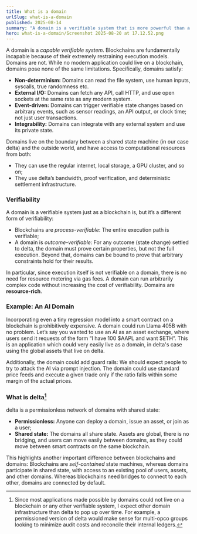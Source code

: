 ```yaml
---
title: What is a domain
urlSlug: what-is-a-domain
published: 2025-08-14
summary: "A domain is a verifiable system that is more powerful than a blockchain"
hero: what-is-a-domain/Screenshot 2025-08-20 at 17.12.52.png
---
```

A domain is a *capable verifiable system*. Blockchains are fundamentally incapable because of their extremely restraining execution models. Domains are not. While no modern application could live on a blockchain, domains pose none of the same limitations. Specifically, domains satisfy:

- **Non-determinism:** Domains can read the file system, use human inputs, syscalls, true randomness etc.
- **External I/O:** Domains can fetch any API, call HTTP, and use open sockets at the same rate as any modern system.
- **Event-driven:** Domains can trigger verifiable state changes based on arbitrary events, such as sensor readings, an API output, or clock time; not just user transactions.
- **Integrability:** Domains can integrate with any external system and use its private state.

Domains live on the boundary between a shared state machine (in our case delta) and the outside world, and have access to computational resources from both:

- They can use the regular internet, local storage, a GPU cluster, and so on;
- They use delta’s bandwidth, proof verification, and deterministic settlement infrastructure.

### Verifiability

A domain is a verifiable system just as a blockchain is, but it’s a different form of verifiability:

- Blockchains are *process-verifiable*: The entire execution path is verifiable;
- A domain is *outcome-verifiable*: For any outcome (state change) settled to delta, the domain must prove certain properties, but not the full execution. Beyond that, domains can be bound to prove that arbitrary constraints hold for their results.

In particular, since execution itself is not verifiable on a domain, there is no need for resource metering via gas fees. A domain can run arbitrarily complex code without increasing the cost of verifiability. Domains are **resource-rich**.

### Example: An AI Domain

Incorporating even a tiny regression model into a smart contract on a blockchain is prohibitively expensive. A domain could run Llama 405B with no problem. Let’s say you wanted to use an AI as an asset exchange, where users send it requests of the form “I have 100 $AAPL and want $ETH”. This is an application which could very easily live as a domain, in delta's case using the global assets that live on delta.

Additionally, the domain could add guard rails: We should expect people to try to attack the AI via prompt injection. The domain could use standard price feeds and execute a given trade only if the ratio falls within some margin of the actual prices.

### What is delta[^1]

delta is a permissionless network of domains with shared state:

- **Permissionless:** Anyone can deploy a domain, issue an asset, or join as a user;
- **Shared state:** The domains all share state. Assets are global, there is no bridging, and users can move easily between domains, as they could move between smart contracts on the same blockchain.

This highlights another important difference between blockchains and domains: Blockchains are *self-contained* state machines, whereas domains participate in shared state, with access to an existing pool of users, assets, and other domains. Whereas blockchains need bridges to connect to each other, domains are connected by default. 

[^1]: Since most applications made possible by domains could not live on a blockchain or any other verifiable system, I expect other domain infrastructure than delta to pop up over time. For example, a permissioned version of delta would make sense for multi-opco groups looking to minimize audit costs and reconcile their internal ledgers.